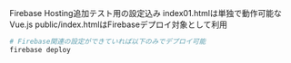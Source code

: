 Firebase Hosting追加テスト用の設定込み
index01.htmlは単独で動作可能なVue.js
public/index.htmlはFirebaseデプロイ対象として利用


```bash
# Firebase関連の設定ができていれば以下のみでデプロイ可能
firebase deploy
```


